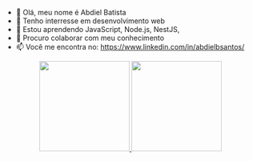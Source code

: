 - 👋 Olá, meu nome é Abdiel Batista
- 👀 Tenho interresse em desenvolvimento web 
- 🌱 Estou aprendendo JavaScript, Node.js, NestJS,
- 💞️ Procuro colaborar com meu conhecimento 
- 📫 Você me encontra no: https://www.linkedin.com/in/abdielbsantos/

<!---
abdielbatista/abdielbatista is a ✨ special ✨ repository because its `README.md` (this file) appears on your GitHub profile.
You can click the Preview link to take a look at your changes.
--->

<div align="center">
  <a href="https://github.com/abdielbatista">
  <img height="180em" src="https://github-readme-stats.vercel.app/api?username=abdielbatista&show_icons=true&theme=dracula&include_all_commits=true&count_private=true"/>
  <img height="180em" src="https://github-readme-stats.vercel.app/api/top-langs/?username=abdielbatista&layout=compact&langs_count=7&theme=dracula"/>
</div>
